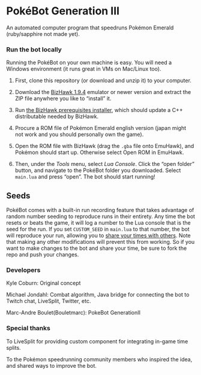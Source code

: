 # PokéBot Generation III

An automated computer program that speedruns Pokémon Emerald (ruby/sapphire not made yet).

### Run the bot locally

Running the PokéBot on your own machine is easy. You will need a Windows environment (it runs great in VMs on Mac/Linux too).

1. First, clone this repository (or download and unzip it) to your computer.

2. Download the [BizHawk 1.9.4](http://sourceforge.net/projects/bizhawk/files/BizHawk/BizHawk-1.9.4.zip/download) emulator or newer version and extract the ZIP file anywhere you like to “install” it.

3. Run [the BizHawk prerequisites installer](http://sourceforge.net/projects/bizhawk/files/Prerequisites/bizhawk_prereqs_v1.1.zip/download), which should update a C++ distributable needed by BizHawk.

4. Procure a ROM file of Pokémon Emerald english version (japan might not work and you should personally own the game).

5. Open the ROM file with BizHawk (drag the `.gba` file onto EmuHawk), and Pokémon should start up. Otherwise select Open ROM in EmuHawk.

6. Then, under the _Tools_ menu, select _Lua Console_. Click the “open folder” button, and navigate to the PokéBot folder you downloaded. Select `main.lua` and press “open”. The bot should start running!

## Seeds

PokéBot comes with a built-in run recording feature that takes advantage of random number seeding to reproduce runs in their entirety. Any time the bot resets or beats the game, it will log a number to the Lua console that is the seed for the run. If you set `CUSTOM_SEED` in `main.lua` to that number, the bot will reproduce your run, allowing you to [share your times with others](Seeds.md). Note that making any other modifications will prevent this from working. So if you want to make changes to the bot and share your time, be sure to fork the repo and push your changes.

### Developers

Kyle Coburn: Original concept

Michael Jondahl: Combat algorithm, Java bridge for connecting the bot to Twitch chat, LiveSplit, Twitter, etc.

Marc-Andre Boulet(Bouletmarc): PokeBot GenerationII

### Special thanks

To LiveSplit for providing custom component for integrating in-game time splits.

To the Pokémon speedrunning community members who inspired the idea, and shared ways to improve the bot.